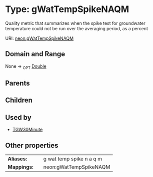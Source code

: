
# Type: gWatTempSpikeNAQM


Quality metric that summarizes when the spike test for groundwater temperature could not be run over the averaging period, as a percent

URI: [neon:gWatTempSpikeNAQM](https://data.neonscience.org/gWatTempSpikeNAQM)


## Domain and Range

None ->  <sub>OPT</sub> [Double](types/Double.md)

## Parents


## Children


## Used by

 * [TGW30Minute](TGW30Minute.md)

## Other properties

|  |  |  |
| --- | --- | --- |
| **Aliases:** | | g wat temp spike n a q m |
| **Mappings:** | | neon:gWatTempSpikeNAQM |

